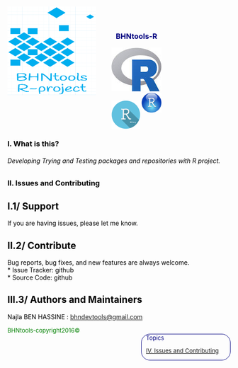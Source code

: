 
<html>
<head>
  <meta charset="utf-8" />
  <title>BHNtools-R</title>
  <script type="text/javascript" src="http://code.jquery.com/jquery-latest.min.js"></script>
  <!--[if lt IE 9]>
    <script src="http://html5shiv.googlecode.com/svn/trunk/html5.js"></script>
  <![endif]-->
</head>


<body>
<article>
  <div>
    <header>
        <section style="color:blue;float:left;padding-right:20px;">
        <img src="logos/BHNtools-R.png" style="width:200px;height:200px;">
        </section>
        <section style="color:navy;float:left;padding-left:15px;">
        <br>
        <br>
        <h1>BHNtools-R</h1>
        <img src="logos/Rlogo.png" style="width:'45px;height:45px;">
        <br>
        <img src="logos/Rstudiologo.png" style="width:45px;height:45px;float:right;"">
        <br>
        <img src="logos/Rshinylogo.png" style="width:65px;height:65px;float:left;"">

 </div>
 
<section id="content"style="color:black;float:left;">
<h1 id='idtitle1'>I. What is this?</h1>
<H6>Developing Trying and Testing packages and repositories with R project.</h6>
<h1 id='idtitle4'>II. Issues and Contributing</h1> 

<h2>I.1/ Support</h2>
<p>
If you are having issues, please let me know.
</p>
<h2>II.2/ Contribute</h2>
<p>Bug reports, bug fixes, and new features are always welcome.<br>
* Issue Tracker: github<br>
* Source Code: github</p>
<h2 id='idtitleE'>III.3/ Authors and Maintainers</h2>
<p>Najla BEN HASSINE : <a href="MAILTO:bhndevtools@gmail.com?Subject=DockerBIum">bhndevtools@gmail.com</a></p>
<section style="font: bold;color:green;align:center;font-size:small;">
<footer>BHNtools-copyright2016©</footer>
</section>
</section>
</article>
<aside style='float:right; font:bold; color:navy; align:center; font-size:small; border: 1.5px solid; border-radius:20px; width:200px;'>
<!--div style="font:bold;color:navt;align:center;font-size:small; border: 2px solid; border-radius:25px;"-->
<div style='font:bold;width:250px;padding-left:5px; padding-right:5px; margin-left:5px;'>Topics
<br>

<a href=#idtitle4>IV. Issues and Contributing</a>
</div>
</aside>
</body>
</html>
